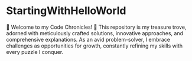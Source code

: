 # StartingWithHelloWorld
🚀 Welcome to my Code Chronicles! 🚀
This repository is my treasure trove, adorned with meticulously crafted solutions, 
innovative approaches, and comprehensive explanations. As an avid problem-solver, 
I embrace challenges as opportunities for growth, constantly refining my skills with every puzzle I conquer.
